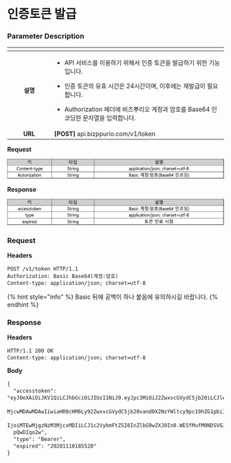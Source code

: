 # 인증토큰 발급

### Parameter Description

<table data-header-hidden><thead><tr><th width="150" align="center"></th><th width="593.3333333333333"></th></tr></thead><tbody><tr><td align="center"><p></p><p></p><p></p><p><strong>설명</strong> </p></td><td><ul><li>API 서비스를 이용하기 위해서 인증 토큰을 발급하기 위한 기능입니다.</li></ul><ul><li>인증 토큰의 유효 시간은 24시간이며, 이후에는 재발급이 필요합니다.</li></ul><ul><li>Authorization 헤더에 비즈뿌리오 계정과 암호를 Base64 인코딩한 문자열을 입력합니다.</li></ul></td></tr><tr><td align="center"><strong>URL</strong></td><td><strong>[POST]</strong> api.bizppurio.com/v1/token</td></tr></tbody></table>

**Request**

![](<../.gitbook/assets/image (26).png>)

**Response**

![](<../.gitbook/assets/image (9) (2).png>)



### Request

**Headers**

```http
POST /v1/token HTTP/1.1
Authorization: Basic Base64(계정:암호)
Content-type: application/json; charset=utf-8
```

{% hint style="info" %}
Basic 뒤에 공백이 하나 붙음에 유의하시길 바랍니다.
{% endhint %}

### **Response**



**Headers**

```http
HTTP/1.1 200 OK
Content-type: application/json; charset=utf-8
```

**Body**

```json5
{
  "accesstoken": "eyJ0eXAiOiJKV1QiLCJhbGciOiJIUzI1NiJ9.eyJpc3MiOiJ2ZwxvcGVydC5jb20iLCJleHAiOiIxNDg1
  MjcwMDAwMDAwIiwiaHR0cHM6Ly92ZwxvcGVydC5jb20vand0X2NsYWltcy9pc19hZG1pbiI6dHJ1ZswidXNlcklk
  IjoiMTEwMjgzNzM3MjcxMDIiLCJ1c2VybmFtZSI6InZlbG9wZXJ0In0.WE5fMufM0NDSVGJ8cAolXGkyB5RmYwCto1
  pQwDIqo2w",
  "type": "Bearer", 
  "expired": "20201110185520"
}
```

